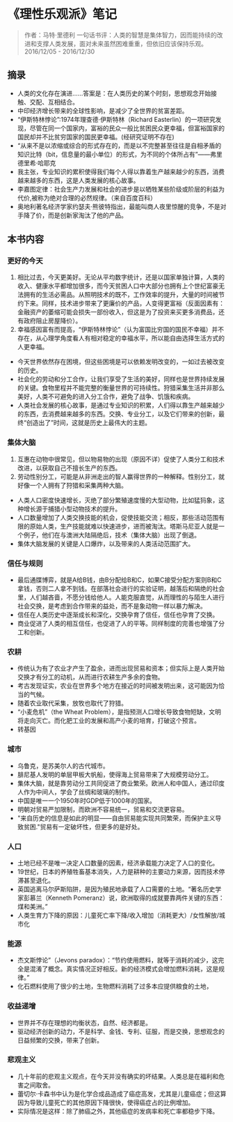 # 《理性乐观派》笔记

> 作者：马特·里德利
> 一句话书评：人类的智慧是集体智力，因而能持续的改进和支撑人类发展，面对未来虽然困难重重，但依旧应该保持乐观。
> 2016/12/05 - 2016/12/30

## 摘录

* 人类的文化存在演进……答案是：在人类历史的某个时刻，思想观念开始接触、交配、互相结合。
* 中印经济增长带来的全球性影响，是减少了全世界的贫富差距。
* “伊斯特林悖论”:1974年理查德·伊斯特林（Richard Easterlin）的一项研究发现，尽管在同一个国家内，富裕的民众一般比贫困民众更幸福，但富裕国家的国民却并不比贫穷国家的国民更幸福。(经研究证明不存在)
* “从来不是以浓缩或综合的形式存在的，而是以不完整甚至往往是自相矛盾的知识比特（bit，信息量的最小单位）的形式，为不同的个体所占有”——弗里德里希·哈耶克
* 我主张，专业知识的累积使得我们每个人得以靠着生产越来越少的东西，消费越来越多的东西，这是人类发展的核心故事。
* 李嘉图定律：社会生产力发展和社会的进步是以牺牲某些阶级或阶层的利益为代价,被称为绝对合理的必然规律。（来自百度百科）
* 奥地利著名经济学家约瑟夫·熊彼特指出，最能叫商人夜里惊醒的竞争，不是对手降了价，而是创新家淘汰了他的产品。



## 本书内容

### 更好的今天

1. 相比过去，今天更美好。无论从平均数字统计，还是以国家单独计算，人类的收入、健康水平都增加很多，而今天贫困人口中大部分也拥有上个世纪富豪无法拥有的生活必需品。从照明技术的既不，工作效率的提升，大量的时间被节约下来。同样，技术进步带来了更廉价的产品，人变得更富裕（反面因素有：金融资产的萎缩可能会损失一部份收入，但这是为了投资来买更多消费品，还有政府阻止房屋降价）。
2. 幸福感因富有而提高，“伊斯特林悖论”（认为富国比穷国的国民不幸福）并不存在，从心理学角度看人有相对稳定的幸福水平，所以能自由选择生活方式的人更幸福。
* 今天世界依然存在困境，但这些困境是可以依赖发明改变的，一如过去被改变的历史。
* 社会化的劳动和分工合作，让我们享受了生活的美好，同样也是世界持续发展的关键。食物里程并不能完整的衡量世界的可持续性。狩猎采集生活并非那么美好，人类不可避免的进入分工合作，避免了战争、饥饿和疾病。
* 人类社会发展的核心故事，是通过专业知识的积累，人们得以靠生产越来越少的东西，去消费越来越多的东西。交换、专业分工，以及它们带来的创新，最终“创造出了”时间，这就是历史上最伟大的主题。

### 集体大脑

1. 互惠在动物中很常见，但以物易物的出现（原因不详）促使了人类分工和技术改进，以获取自己不擅长生产的东西。
2. 劳动性别分工，可能是从非洲走出的智人赢得世界的一种解释。性别分工，就好像一个人拥有了狩猎和采集两种大脑。
* 人类人口密度快速增长，灭绝了部分繁殖速度慢的大型动物，比如猛犸象，这种增长源于捕猎小型动物技术的提升。
* 人口数量增加了人类交换技能的机会，促使技能交流；相反，那些活动范围有限的原始人类，生产技能就难以快速进步，进而被淘汰。塔斯马尼亚人就是一个例子，他们在与澳洲大陆隔绝后，技术（集体大脑）出现了倒退。
* 集体大脑发展的关键是人口爆炸，以及带来的人类活动范围扩大。

### 信任与规则

* 最后通牒博弈，就是A给B钱，由B分配给B和C，如果C接受分配方案则B和C拿钱，否则二人拿不到钱。在部落社会进行的实验证明，越落后和隔绝的社会里，人们越吝啬，不愿分钱给他人。人能克服直觉，从而理性的与陌生人进行社会交换，是考虑到合作带来的益处，而不是象动物一样以暴力解决。
* 信任在人类历史中逐渐成长和深化，交换孕育了信任，信任也孕育了交换。
* 商业促进了人类的相互信任，也促进了人的平等。同样制度的完善也增强了分工和创新。

### 农耕

* 传统认为有了农业才产生了盈余，进而出现贸易和资本；但实际上是人类开始交换才有分工的动机，从而进行农耕生产多余的食物。
* 考古发现证实，农业在世界多个地方在接近的时间被发明出来，这可能因为恰当的气候。
* 随着农业取代采集，放牧也取代了狩猎。
* “小麦危机”（the Wheat Problem），是指预测人口增长导致食物短缺，文明将走向灭亡。而化肥工业的发展和高产小麦的培育，打破这个预言。
* 转基因

### 城市

* 乌鲁克，是苏美尔人的古代城市。
* 腓尼基人发明的单层甲板大帆船，使得海上贸易带来了大规模劳动分工。
* 集体大脑，就是靠劳动分工共同促进了商业繁荣。欧洲人和中国人，通过印度人作为中间人，学会了丝绸和玻璃的制作。
* 中国是唯一一个1950年时GDP低于1000年的国家。
* 明朝对贸易严加限制，而欧洲不容易统一，贸易和交流更容易。
* "来自历史的信息是如此的明显——自由贸易能实现共同繁荣，而保护主义导致贫困."贸易有一定破坏性，但更多的是好处。

### 人口

* 土地已经不是唯一决定人口数量的因素，经济承载能力决定了人口的变化。
* 19世纪，日本的养殖牲畜基本消失，人力是耕种的主要动力来源，因而技术停滞甚至退化。
* 英国逃离马尔萨斯陷阱，是因为殖民地承载了人口需要的土地。“著名历史学家彭慕兰（Kenneth Pomeranz）说，欧洲取得的成就要靠两件关键的东西：煤和美洲。”
* 人类生育力下降的原因：儿童死亡率下降/收入增加（消耗更大）/女性解放/城市化

### 能源

- 杰文斯悖论”（Jevons paradox）：“节约使用燃料，就等于消耗的减少，这完全是混淆了概念。真实情况正好相反。新的经济模式会增加燃料消耗，这是规律。”
- 化石燃料使用了很少的土地，生物燃料消耗了过多本应提供粮食的土地，

### 收益递增

- 世界并不存在理想的均衡状态，自然、经济都是。
- 驱动经济创新的动力，不是科学、金钱、专利、征服，而是交换，思想观念的日益频繁的交换，带来了创新。

### 悲观主义

- 几十年前的悲观主义观点，在今天并没有确实的坏结果。人类总是在福利和危害之间取舍。
- 蕾切尔·卡森书中认为是化学合成品造成了癌症高发，尤其是儿童癌症；但这算因为导致儿童死亡的其他原因下降很快，使得癌症占的比例增加。
- 实际情况是这样：除了肺癌之外，其他癌症的发病率和死亡率都稳步下降。